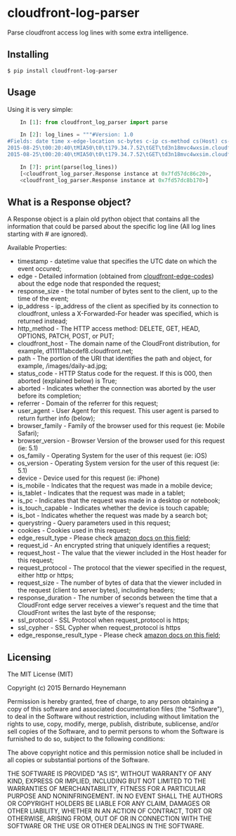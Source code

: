 # cloudfront-log-parser

Parse cloudfront access log lines with some extra intelligence.

## Installing

    $ pip install cloudfront-log-parser

## Usage

Using it is very simple:

```Python
    In [1]: from cloudfront_log_parser import parse

    In [2]: log_lines = """#Version: 1.0
#Fields: date time x-edge-location sc-bytes c-ip cs-method cs(Host) cs-uri-stem sc-status cs(Referer) cs(User-Agent) cs-uri-query cs(Cookie) x-edge-result-type x-edge-request-id x-host-header cs-protocol cs-bytes time-taken x-forwarded-for ssl-protocol ssl-cipher x-edge-response-result-type
2015-08-25\t00:20:40\tMIA50\t0\t179.34.7.52\tGET\td3n18mvc4wxsim.cloudfront.net\t/sample-user-id/gnQ93w5t5BwDe8Je7OUa/tOiP6Y_L1xKUIEfURwwiSIVprFA%253D/200x150/http%253A/extra.globo.com/incoming/16823873-03c-cf8/w640h360-PROP/Romario.jpg\t200\t\tMozilla/5.0 (iPhone; CPU iPhone OS 5_1 like Mac OS X) AppleWebKit/534.46 (KHTML, like Gecko) Version/5.1 Mobile/9B179 Safari/7534.48.3\t-\t-\tMiss\t9fSyxPBMgh0D7BFVPg1snTTm1Agq-Xcrq6gVZF_6vCfRr96WkBtiZQ==\td3n18mvc4wxsim.cloudfront.net\thttp\t228\t0.086\t-\t-\t-\tMiss
2015-08-25\t00:20:40\tMIA50\t0\t179.34.7.52\tGET\td3n18mvc4wxsim.cloudfront.net\t/sample-user-id/gnQ93w5t5BwDe8Je7OUa/tOiP6Y_L1xKUIEfURwwiSIVprFA%253D/200x150/http%253A/extra.globo.com/incoming/16823873-03c-cf8/w640h360-PROP/Romario.jpg\t200\t\tMozilla/5.0 (iPhone; CPU iPhone OS 5_1 like Mac OS X) AppleWebKit/534.46 (KHTML, like Gecko) Version/5.1 Mobile/9B179 Safari/7534.48.3\t-\t-\tMiss\t9fSyxPBMgh0D7BFVPg1snTTm1Agq-Xcrq6gVZF_6vCfRr96WkBtiZQ==\td3n18mvc4wxsim.cloudfront.net\thttp\t228\t0.086\t-\t-\t-\tMiss"""

    In [7]: print(parse(log_lines))
    [<cloudfront_log_parser.Response instance at 0x7fd57dc86c20>,
    <cloudfront_log_parser.Response instance at 0x7fd57dc8b170>]
```

## What is a Response object?

A Response object is a plain old python object that contains all the information that could be parsed about the specific
log line (All log lines starting with # are ignored).

Available Properties:

* timestamp - datetime value that specifies the UTC date on which the event occured;
* edge - Detailed information (obtained from [cloudfront-edge-codes](https://github.com/heynemann/cloudfront-edge-codes)) about the edge node that responded the request;
* response_size - the total number of bytes sent to the client, up to the time of the event;
* ip_address - ip_address of the client as specified by its connection to cloudfront, unless a X-Forwarded-For header was specified, which is returned instead;
* http_method - The HTTP access method: DELETE, GET, HEAD, OPTIONS, PATCH, POST, or PUT;
* cloudfront_host - The domain name of the CloudFront distribution, for example, d111111abcdef8.cloudfront.net;
* path - The portion of the URI that identifies the path and object, for example, /images/daily-ad.jpg;
* status_code - HTTP Status code for the request. If this is 000, then aborted (explained below) is True;
* aborted - Indicates whether the connection was aborted by the user before its completion;
* referrer - Domain of the referrer for this request;
* user_agent - User Agent for this request. This user agent is parsed to return further info (below);
* browser_family - Family of the browser used for this request (ie: Mobile Safari);
* browser_version - Browser Version of the browser used for this request (ie: 5.1)
* os_family - Operating System for the user of this request (ie: iOS)
* os_version - Operating System version for the user of this request (ie: 5.1)
* device - Device used for this request (ie: iPhone)
* is_mobile - Indicates that the request was made in a mobile device;
* is_tablet - Indicates that the request was made in a tablet;
* is_pc - Indicates that the request was made in a desktop or notebook;
* is_touch_capable - Indicates whether the device is touch capable;
* is_bot - Indicates whether the request was made by a search bot;
* querystring - Query parameters used in this request;
* cookies - Cookies used in this request;
* edge_result_type - Please check [amazon docs on this field](http://docs.aws.amazon.com/AmazonCloudFront/latest/DeveloperGuide/AccessLogs.html);
* request_id - An encrypted string that uniquely identifies a request;
* request_host - The value that the viewer included in the Host header for this request;
* request_protocol - The protocol that the viewer specified in the request, either http or https;
* request_size - The number of bytes of data that the viewer included in the request (client to server bytes), including headers;
* response_duration - The number of seconds between the time that a CloudFront edge server receives a viewer's request and the time that CloudFront writes the last byte of the response;
* ssl_protocol - SSL Protocol when request_protocol is https;
* ssl_cypher - SSL Cypher when request_protocol is https
* edge_response_result_type - Please check [amazon docs on this field](http://docs.aws.amazon.com/AmazonCloudFront/latest/DeveloperGuide/AccessLogs.html);

## Licensing

The MIT License (MIT)

Copyright (c) 2015 Bernardo Heynemann

Permission is hereby granted, free of charge, to any person obtaining a copy
of this software and associated documentation files (the "Software"), to deal
in the Software without restriction, including without limitation the rights
to use, copy, modify, merge, publish, distribute, sublicense, and/or sell
copies of the Software, and to permit persons to whom the Software is
furnished to do so, subject to the following conditions:

The above copyright notice and this permission notice shall be included in all
copies or substantial portions of the Software.

THE SOFTWARE IS PROVIDED "AS IS", WITHOUT WARRANTY OF ANY KIND, EXPRESS OR
IMPLIED, INCLUDING BUT NOT LIMITED TO THE WARRANTIES OF MERCHANTABILITY,
FITNESS FOR A PARTICULAR PURPOSE AND NONINFRINGEMENT. IN NO EVENT SHALL THE
AUTHORS OR COPYRIGHT HOLDERS BE LIABLE FOR ANY CLAIM, DAMAGES OR OTHER
LIABILITY, WHETHER IN AN ACTION OF CONTRACT, TORT OR OTHERWISE, ARISING FROM,
OUT OF OR IN CONNECTION WITH THE SOFTWARE OR THE USE OR OTHER DEALINGS IN THE
SOFTWARE.
